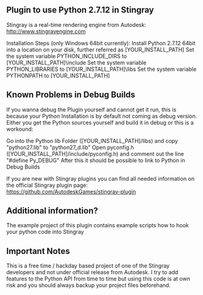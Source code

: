 ## Plugin to use Python 2.7.12 in Stingray

Stingray is a real-time rendering engine from Autodesk:
http://www.stingrayengine.com

Installation Steps (only Windows 64bit currently):
Install Python 2.7.12 64bit into a location on your disk, further referred as [YOUR_INSTALL_PATH]
Set the system variable PYTHON_INCLUDE_DIRS to [YOUR_INSTALL_PATH]\include
Set the system variable PYTHON_LIBRARIES to [YOUR_INSTALL_PATH]\libs
Set the system variable PYTHONPATH to [YOUR_INSTALL_PATH]

## Known Problems in Debug Builds

If you wanna debug the Plugin yourself and cannot get it run, this is because your Python
Installation is by default not coming as debug version. Either you get the Python sources
yourself and build it in debug or this is a workound:

Go into the Python lib Folder ([YOUR_INSTALL_PATH]/libs) and copy "python27.lib" to "python27_d.lib"
Open pyconfig.h ([YOUR_INSTALL_PATH]/include/pyconfig.h) and comment out the line "#define Py_DEBUG"
After this it should be possible to link to Python in Debug Builds

If you are new with Stingray plugins you can find all 
needed information on the official Stingray plugin page:
https://github.com/AutodeskGames/stingray-plugin

## Additional information?

The example project of this plugin contains example scripts how to hook your python code into Stingray

## Important Notes

This is a free time / hackday based project of one of the Stingray developers and not under official
release from Autodesk. I try to add features to the Python API from time to time but using this code
is at own risk and you should always backup your project files beforehand.
